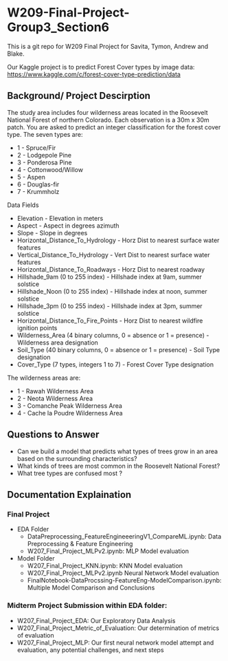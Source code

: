 # W209-Final-Project-Group3_Section6
This is a git repo for W209 Final Project for Savita, Tymon, Andrew and Blake. <div style="page-break-after: always;">
Our Kaggle project is to predict Forest Cover types by image data: https://www.kaggle.com/c/forest-cover-type-prediction/data

## Background/ Project Descirption 
The study area includes four wilderness areas located in the Roosevelt National Forest of northern Colorado. Each observation is a 30m x 30m patch. You are asked to predict an integer classification for the forest cover type. The seven types are:

- 1 - Spruce/Fir
- 2 - Lodgepole Pine 
- 3 - Ponderosa Pine
- 4 - Cottonwood/Willow 
- 5 - Aspen 
- 6 - Douglas-fir 
- 7 - Krummholz

Data Fields 
- Elevation - Elevation in meters 
- Aspect - Aspect in degrees azimuth 
- Slope - Slope in degrees 
- Horizontal_Distance_To_Hydrology - Horz Dist to nearest surface water features 
- Vertical_Distance_To_Hydrology - Vert Dist to nearest surface water features 
- Horizontal_Distance_To_Roadways - Horz Dist to nearest roadway 
- Hillshade_9am (0 to 255 index) - Hillshade index at 9am, summer solstice 
- Hillshade_Noon (0 to 255 index) - Hillshade index at noon, summer solstice 
- Hillshade_3pm (0 to 255 index) - Hillshade index at 3pm, summer solstice 
- Horizontal_Distance_To_Fire_Points - Horz Dist to nearest wildfire ignition points 
- Wilderness_Area (4 binary columns, 0 = absence or 1 = presence) - Wilderness area designation 
- Soil_Type (40 binary columns, 0 = absence or 1 = presence) - Soil Type designation 
- Cover_Type (7 types, integers 1 to 7) - Forest Cover Type designation 

The wilderness areas are: 

- 1 - Rawah Wilderness Area 
- 2 - Neota Wilderness Area 
- 3 - Comanche Peak Wilderness Area 
- 4 - Cache la Poudre Wilderness Area 

## Questions to Answer
- Can we build a model that predicts what types of trees grow in an area based on the surrounding characteristics?
- What kinds of trees are most common in the Roosevelt National Forest?
- What tree types are confused most ?

## Documentation Explaination 
### Final Project
- EDA Folder
  - DataPreprocessing_FeatureEngineeeringV1_CompareML.ipynb: Data Preprocessing & Feature Engineering
  - W207_Final_Project_MLPv2.ipynb: MLP Model evaluation
- Model Folder
  - W207_Final_Project_KNN.ipynb: KNN Model evaluation
  - W207_Final_Project_MLPv2.ipynb Neural Network Model evaluation
  - FinalNotebook-DataProcssing-FeatureEng-ModelComparison.ipynb: Multiple Model Comparison and Conclusions

### Midterm Project Submission within EDA folder:
- W207_Final_Project_EDA: Our Exploratory Data Analysis
- W207_Final_Project_Metric_of_Evaluation: Our determination of metrics of evaluation
- W207_Final_Project_MLP: Our first neural network model attempt and evaluation, any potential challenges, and next steps
